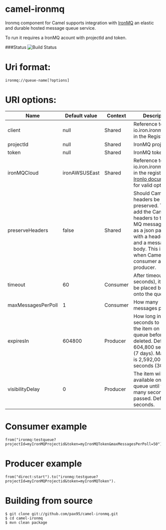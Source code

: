 camel-ironmq
============

Ironmq component for Camel supports integration with [IronMQ](http://www.iron.io/products/mq) an elastic and durable hosted message queue service.

To run it requires a IronMQ acount with projectId and token.

###Status
![Build Status](https://travis-ci.org/pax95/camel-ironmq.svg?branch=master)

Uri format:
===========
	ironmq://queue-name[?options]

URI options:
============

Name				| Default value | Context 	| Description
------      		| ------------- | ------- 	| -----------
client      		| null          | Shared  	| Reference to a io.iron.ironmq.Client in the Registry.
projectId   		| null          | Shared  	| IronMQ projectid
token       		| null          | Shared  	| IronMQ token
ironMQCloud 		| ironAWSUSEast | Shared  	| Reference to a io.iron.ironmq.Cloud in the registry. See [IronIo documents](http://dev.iron.io/mq/reference/clouds/) for valid options
preserveHeaders		| false			| Shared	| Should Camel headers be preserved. This will add the Camel headers to the Iron MQ message body as a json payload with a header list, and a message body. This is useful when Camel is both consumer and producer.
timeout      		| 60			| Consumer	| After timeout (in seconds), item will be placed back onto the queue
maxMessagesPerPoll	| 1				| Consumer	| How many messages pr. poll.
expiresIn			| 604800		| Producer	| How long in seconds to keep the item on the queue before it is deleted. Default is 604,800 seconds (7 days). Maximum is 2,592,000 seconds (30 days).
visibilityDelay		| 0				| Producer	| The item will not be available on the queue until this many seconds have passed. Default is 0 seconds.

Consumer example
========

	from("ironmq:testqueue?projectId=myIronMQProjectid&token=myIronMQToken&maxMessagesPerPoll=50").to(""mock:result"")


Producer example
========

	from("direct:start").to("ironmq:testqueue?projectId=myIronMQProjectid&token=myIronMQToken").

Building from source
====================

	
	$ git clone git://github.com/pax95/camel-ironmq.git
	$ cd camel-ironmq
	$ mvn clean package

	
  

